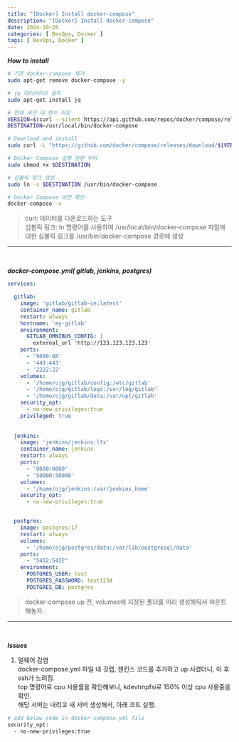 ```yaml
---
title: "[Docker] Install docker-compose"
description: "[Docker] Install docker-compose"
date: 2024-10-20
categories: [ DevOps, Docker ]
tags: [ DevOps, Docker ]
---
```


***How to install***
```bash
# 기존 docker-compose 제거
sudo apt-get remove docker-compose -y

# jq 라이브러리 설치
sudo apt-get install jq

# 현재 세션 내 변수 저장
VERSION=$(curl --silent https://api.github.com/repos/docker/compose/releases/latest | jq .name -r)
DESTINATION=/usr/local/bin/docker-compose

# Download and install
sudo curl -L "https://github.com/docker/compose/releases/download/${VERSION}/docker-compose-$(uname -s)-$(uname -m)" -o $DESTINATION

# Docker Compose 실행 권한 부여
sudo chmod +x $DESTINATION

# 심볼릭 링크 생성
sudo ln -s $DESTINATION /usr/bin/docker-compose

# Docker Compose 버전 확인
docker-compose -v
```
> curl: 데이터를 다운로드하는 도구  
> 심볼릭 링크: ln 명령어를 사용하여 /usr/local/bin/docker-compose 파일에 대한 심볼릭 링크를 /usr/bin/docker-compose 경로에 생성  

<hr>
<br/>

***docker-compose.yml( gitlab, jenkins, postgres)***
```yml
services:     

  gitlab:
    image: 'gitlab/gitlab-ce:latest'
    container_name: gitlab
    restart: always
    hostname: 'my-gitlab'
    environment:
      GITLAB_OMNIBUS_CONFIG: |
        external_url 'http://123.123.123.123'
    ports:
      - '9090:80'
      - '443:443'
      - '2222:22'
    volumes:
      - '/home/ojg/gitlab/config:/etc/gitlab'
      - '/home/ojg/gitlab/logs:/var/log/gitlab'
      - '/home/ojg/gitlab/data:/var/opt/gitlab'
    security_opt:
      - no-new-privileges:true
    privileged: true
    
    
  jenkins:
    image: 'jenkins/jenkins:lts'
    container_name: jenkins
    restart: always
    ports:
      - '8080:8080'
      - '50000:50000'
    volumes:
      - '/home/ojg/jenkins:/var/jenkins_home'
    security_opt:
      - no-new-privileges:true


  postgres:
    image: postgres:17
    restart: always
    volumes:
      - '/home/ojg/postgres/data:/var/lib/postgresql/data'
    ports:
      - "5432:5432"
    environment:
      POSTGRES_USER: test
      POSTGRES_PASSWORD: test1234
      POSTGRES_DB: postgres
```
> docker-compose up 전, volumes에 지정된 폴더를 미리 생성해둬서 마운트해놓자. 

<hr>
<br/>

***Issues***

1. 멀웨어 감염  
  docker-compose.yml 파일 내 깃랩, 젠킨스 코드를 추가하고 up 시켰더니, 이 후 ssh가 느려짐.  
  top 명령어로 cpu 사용률을 확인해보니, kdevtmpfsi로 150% 이상 cpu 사용중을 확인.  
  해당 서버는 내리고 새 서버 생성해서, 아래 코드 실행.  
```bash
# add below code in docker-compose.yml file
security_opt:
  - no-new-privileges:true
```
